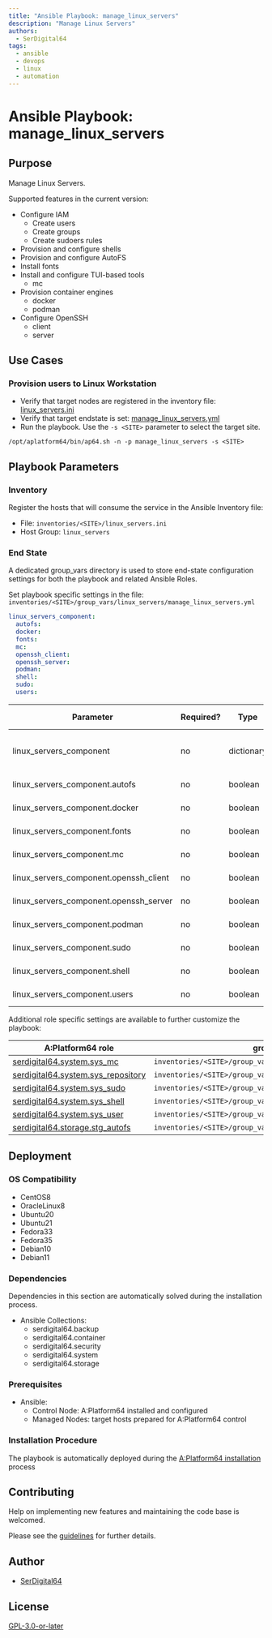 ```yaml
---
title: "Ansible Playbook: manage_linux_servers"
description: "Manage Linux Servers"
authors:
  - SerDigital64
tags:
  - ansible
  - devops
  - linux
  - automation
---
```


# Ansible Playbook: manage_linux_servers

## Purpose

Manage Linux Servers.

Supported features in the current version:

- Configure IAM
  - Create users
  - Create groups
  - Create sudoers rules
- Provision and configure shells
- Provision and configure AutoFS
- Install fonts
- Install and configure TUI-based tools
  - mc
- Provision container engines
  - docker
  - podman
- Configure OpenSSH
  - client
  - server

## Use Cases

### Provision users to Linux Workstation

- Verify that target nodes are registered in the inventory file: [linux_servers.ini](#inventory)
- Verify that target endstate is set: [manage_linux_servers.yml](#end-state)
- Run the playbook. Use the `-s <SITE>` parameter to select the target site.

```shell
/opt/aplatform64/bin/ap64.sh -n -p manage_linux_servers -s <SITE>
```

## Playbook Parameters

### Inventory

Register the hosts that will consume the service in the Ansible Inventory file:

- File: `inventories/<SITE>/linux_servers.ini`
- Host Group: `linux_servers`

### End State

A dedicated group_vars directory is used to store end-state configuration settings for both the playbook and related Ansible Roles.

Set playbook specific settings in the file: `inventories/<SITE>/group_vars/linux_servers/manage_linux_servers.yml`

```yaml
linux_servers_component:
  autofs:
  docker:
  fonts:
  mc:
  openssh_client:
  openssh_server:
  podman:
  shell:
  sudo:
  users:
```

| Parameter                              | Required? | Type       | Default | Purpose / Value                           |
| -------------------------------------- | --------- | ---------- | ------- | ----------------------------------------- |
| linux_servers_component                | no        | dictionary |         | Define what applications will be deployed |
| linux_servers_component.autofs         | no        | boolean    | `false` | Enable components?                        |
| linux_servers_component.docker         | no        | boolean    | `false` | Enable components?                        |
| linux_servers_component.fonts          | no        | boolean    | `true`  | Enable components?                        |
| linux_servers_component.mc             | no        | boolean    | `true`  | Enable components?                        |
| linux_servers_component.openssh_client | no        | boolean    | `true`  | Enable components?                        |
| linux_servers_component.openssh_server | no        | boolean    | `true`  | Enable components?                        |
| linux_servers_component.podman         | no        | boolean    | `false` | Enable components?                        |
| linux_servers_component.sudo           | no        | boolean    | `true`  | Enable components?                        |
| linux_servers_component.shell          | no        | boolean    | `true`  | Enable components?                        |
| linux_servers_component.users          | no        | boolean    | `true`  | Enable components?                        |

Additional role specific settings are available to further customize the playbook:

| A:Platform64 role                                                                | group_vars file                                                  |
| -------------------------------------------------------------------------------- | ---------------------------------------------------------------- |
| [serdigital64.system.sys_mc](../roles/sys_mc.md#role-parameters)                 | `inventories/<SITE>/group_vars/linux_servers/sys_mc.yml`         |
| [serdigital64.system.sys_repository](../roles/sys_repository.md#role-parameters) | `inventories/<SITE>/group_vars/linux_servers/sys_repository.yml` |
| [serdigital64.system.sys_sudo](../roles/sys_sudo.md#role-parameters)             | `inventories/<SITE>/group_vars/linux_servers/sys_sudo.yml`       |
| [serdigital64.system.sys_shell](../roles/sys_shell.md#role-parameters)           | `inventories/<SITE>/group_vars/linux_servers/sys_shell.yml`      |
| [serdigital64.system.sys_user](../roles/sys_user.md#role-parameters)             | `inventories/<SITE>/group_vars/linux_servers/sys_user.yml`       |
| [serdigital64.storage.stg_autofs](../roles/stg_autofs.md#role-parameters)        | `inventories/<SITE>/group_vars/linux_servers/stg_autofs.yml`     |

## Deployment

### OS Compatibility

- CentOS8
- OracleLinux8
- Ubuntu20
- Ubuntu21
- Fedora33
- Fedora35
- Debian10
- Debian11

### Dependencies

Dependencies in this section are automatically solved during the installation process.

- Ansible Collections:
  - serdigital64.backup
  - serdigital64.container
  - serdigital64.security
  - serdigital64.system
  - serdigital64.storage

### Prerequisites

- Ansible:
  - Control Node: A:Platform64 installed and configured
  - Managed Nodes: target hosts prepared for A:Platform64 control

### Installation Procedure

The playbook is automatically deployed during the [A:Platform64 installation](/#installation) process

## Contributing

Help on implementing new features and maintaining the code base is welcomed.

Please see the [guidelines](../contributing/guidelines.md) for further details.

## Author

- [SerDigital64](https://serdigital64.github.io/)

## License

[GPL-3.0-or-later](https://www.gnu.org/licenses/gpl-3.0.txt)
